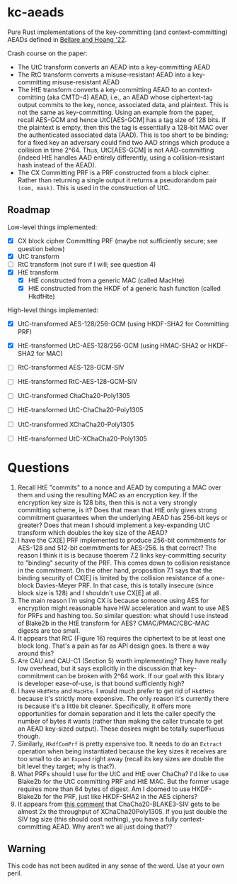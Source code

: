 # kc-aeads

Pure Rust implementations of the key-committing (and context-committing) AEADs defined in [Bellare and Hoang '22](https://eprint.iacr.org/2022/268).

Crash course on the paper:

* The UtC transform converts an AEAD into a key-committing AEAD
* The RtC transform converts a misuse-resistant AEAD into a key-committing misuse-resistant AEAD
* The HtE transform converts a key-committing AEAD to an context-comitting (aka CMTD-4) AEAD, i.e., an AEAD whose ciphertext-tag output commits to the key, nonce, associated data, and plaintext. This is not the same as key-committing. Using an example from the paper, recall AES-GCM and hence UtC[AES-GCM] has a tag size of 128 bits. If the plaintext is empty, then this the tag is essentially a 128-bit MAC over the authenticated associated data (AAD). This is too short to be binding: for a fixed key an adversary could find two AAD strings which produce a collision in time 2^64. Thus, UtC[AES-GCM] is not AAD-committing (indeed HtE handles AAD entirely differently, using a collision-resistant hash instead of the AEAD).
* The CX Committing PRF is a PRF constructed from a block cipher. Rather than returning a single output it returns a pseudorandom pair `(com, mask)`. This is used in the construction of UtC.

## Roadmap

Low-level things implemented:

- [X] CX block cipher Committing PRF (maybe not sufficiently secure; see question below)
- [X] UtC transform
- [ ] RtC transform (not sure if I will; see question 4)
- [X] HtE transform
    - [X] HtE constructed from a generic MAC (called MacHte)
    - [X] HtE constructed from the HKDF of a generic hash function (called HkdfHte)

High-level things implemented:

- [X] UtC-transformed AES-128/256-GCM (using HKDF-SHA2 for Committing PRF)
- [X] HtE-transformed UtC-AES-128/256-GCM (using HMAC-SHA2 or HKDF-SHA2 for MAC)
- [ ] RtC-transformed AES-128-GCM-SIV
- [ ] HtE-transformed RtC-AES-128-GCM-SIV
- [ ] UtC-transformed ChaCha20-Poly1305
- [ ] HtE-transformed UtC-ChaCha20-Poly1305
- [ ] UtC-transformed XChaCha20-Poly1305
- [ ] HtE-transformed UtC-XChaCha20-Poly1305


# Questions

1. Recall HtE "commits" to a nonce and AEAD by computing a MAC over them and using the resulting MAC as an encryption key. If the encryption key size is 128 bits, then this is not a very strongly committing scheme, is it? Does that mean that HtE only gives strong commitment guarantees when the underlying AEAD has 256-bit keys or greater? Does that mean I should implement a key-expanding UtC transform which doubles the key size of the AEAD?
2. I have the CX[E] PRF implemented to produce 256-bit commitments for AES-128 and 512-bit commitments for AES-256. Is that correct? The reason I think it is is because thoerem 7.2 links key-committing security to "binding" security of the PRF. This comes down to collision resistance in the commitment. On the other hand, proposition 7.1 says that the binding security of CX[E] is limited by the collision resistance of a one-block Davies-Meyer PRF. In that case, this is totally insecure (since block size is 128) and I shouldn't use CX[E] at all.
3. The main reason I'm using CX is because someone using AES for encryption might reasonable have HW acceleration and want to use AES for PRFs and hashing too. So similar question: what should I use instead of Blake2b in the HtE transform for AES? CMAC/PMAC/CBC-MAC digests are too small.
4. It appears that RtC (Figure 16) requires the ciphertext to be at least one block long. That's a pain as far as API design goes. Is there a way around this?
5. Are CAU and CAU-C1 (Section 5) worth implementing? They have really low overhead, but it says explicitly in the discussion that key-commitment can be broken with 2^64 work. If our goal with this library is developer ease-of-use, is that bound sufficiently high?
6. I have `HkdfHte` and `MacHte`. I would much prefer to get rid of `HkdfHte` because it's strictly more expensive. The only reason it's currently there is because it's a little bit cleaner. Specifically, it offers more opportunities for domain separation and it lets the caller specify the number of bytes it wants (rather than making the caller truncate to get an AEAD key-sized output). These desires might be totally superfluous though.
7. Similarly, `HkdfComPrf` is pretty expensive too. It needs to do an `Extract` operation when being instantiated because the key sizes it receives are too small to do an `Expand` right away (recall its key sizes are double the bit level they target; why is that?).
8. What PRFs should I use for the UtC and HtE over ChaCha? I'd like to use Blake2b for the UtC committing PRF and HtE MAC. But the former usage requires more than 64 bytes of digest. Am I doomed to use HKDF-Blake2b for the PRF, just like HKDF-SHA2 in the AES ciphers?
9. It appears from [this comment](https://github.com/BLAKE3-team/BLAKE3/issues/138#issuecomment-757385386) that ChaCha20-BLAKE3-SIV gets to be almost 2x the throughput of XChaCha20Poly1305. If you just double the SIV tag size (this should cost nothing), you have a fully context-committing AEAD. Why aren't we all just doing that??

## Warning

This code has not been audited in any sense of the word. Use at your own peril.
